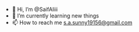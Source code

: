 - 👋 Hi, I’m @SaifAliii
- 🌱 I’m currently learning new things
- 📫 How to reach me s.a.sunny19156@gmail.com

<!---
SaifAliii/SaifAliii is a ✨ special ✨ repository because its `README.md` (this file) appears on your GitHub profile.
You can click the Preview link to take a look at your changes.
--->
